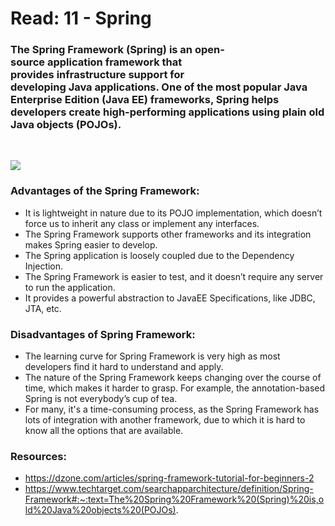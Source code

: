 # Read: 11 - Spring

### The Spring Framework (Spring) is an open-source application framework that provides infrastructure support for developing Java applications. One of the most popular Java Enterprise Edition (Java EE) frameworks, Spring helps developers create high-performing applications using plain old Java objects (POJOs).  

<br>

![](https://www.researchgate.net/profile/Hueseyin-Polat-3/publication/325575507/figure/fig2/AS:634171026317312@1528209563433/The-architecture-of-Spring-MVC-RestFul-web-service-24.png)

### Advantages of the Spring Framework:

+ It is lightweight in nature due to its POJO implementation, which doesn’t force us to inherit any class or implement any interfaces.
+ The Spring Framework supports other frameworks and its integration makes Spring easier to develop.
+ The Spring application is loosely coupled due to the Dependency Injection.
+ The Spring Framework is easier to test, and it doesn’t require any server to run the application.
+ It provides a powerful abstraction to JavaEE Specifications, like JDBC, JTA, etc.


### Disadvantages of Spring Framework:

+ The learning curve for Spring Framework is very high as most developers find it hard to understand and apply.
+ The nature of the Spring Framework keeps changing over the course of time, which makes it harder to grasp. For example, the annotation-based Spring is not everybody’s cup of tea.
+ For many, it's a time-consuming process, as the Spring Framework has lots of integration with another framework, due to which it is hard to know all the options that are available.


### **Resources:**
+ https://dzone.com/articles/spring-framework-tutorial-for-beginners-2
+ https://www.techtarget.com/searchapparchitecture/definition/Spring-Framework#:~:text=The%20Spring%20Framework%20(Spring)%20is,old%20Java%20objects%20(POJOs).
